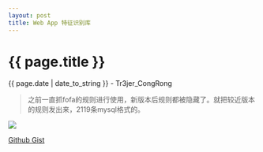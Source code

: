 ```yaml
---
layout: post
title: Web App 特征识别库
---
```


{{ page.title }}
================
<p class="date">{{ page.date | date_to_string }} - Tr3jer_CongRong</p>

> 之前一直抓fofa的规则进行使用，新版本后规则都被隐藏了。就把较近版本的规则发出来，2119条mysql格式的。

<img src="http://tr3jer-1252048719.cos.ap-hongkong.myqcloud.com/tdfcx.png">

<a target="_blank" href="https://gist.github.com/Tr3jer/271a9e26e267a47a8e9f1aa76c47a003">Github Gist</a>

